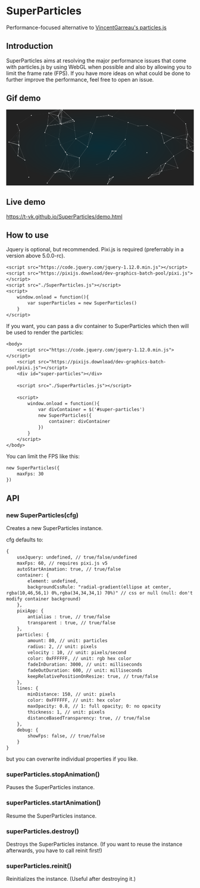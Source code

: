 # SuperParticles

Performance-focused alternative to [VincentGarreau's particles.js](https://github.com/VincentGarreau/particles.js)

## Introduction
SuperParticles aims at resolving the major performance issues that come with particles.js by using WebGL when possible and also by allowing you to limit the frame rate (FPS). 
If you have more ideas on what could be done to further improve the performance, feel free to open an issue.

## Gif demo
[![Video](SuperParticlesVideo.gif)](https://t-vk.github.io/SuperParticles/demo.html)

## Live demo
https://t-vk.github.io/SuperParticles/demo.html

## How to use

Jquery is optional, but recommended.
Pixi.js is required (preferrably in a version above 5.0.0-rc).
```
<script src="https://code.jquery.com/jquery-1.12.0.min.js"></script>
<script src="https://pixijs.download/dev-graphics-batch-pool/pixi.js"></script>
<script src="./SuperParticles.js"></script>
<script>
    window.onload = function(){
        var superParticles = new SuperParticles()
    }
</script>
```

If you want, you can pass a div container to SuperParticles which then will be used to render the particles:

```
<body>
    <script src="https://code.jquery.com/jquery-1.12.0.min.js"></script>
    <script src="https://pixijs.download/dev-graphics-batch-pool/pixi.js"></script>
    <div id="super-particles"></div>

    <script src="./SuperParticles.js"></script>

    <script>
        window.onload = function(){
            var divContainer = $('#super-particles')
            new SuperParticles({
                container: divContainer
            })
        }
    </script>
</body>
```

You can limit the FPS like this:
```
new SuperParticles({
    maxFps: 30
})
```

## API

### new SuperParticles(cfg)
Creates a new SuperParticles instance.  

cfg defaults to:

```
{
    useJquery: undefined, // true/false/undefined
    maxFps: 60, // requires pixi.js v5
    autoStartAnimation: true, // true/false
    container: {
        element: undefined,
        backgroundCssRule: "radial-gradient(ellipse at center, rgba(10,46,56,1) 0%,rgba(34,34,34,1) 70%)" // css or null (null: don't modify container background)
    },
    pixiApp: {
        antialias : true, // true/false
        transparent : true, // true/false
    },
    particles: {
        amount: 80, // unit: particles
        radius: 2, // unit: pixels
        velocity : 10, // unit: pixels/second
        color: 0xFFFFFF, // unit: rgb hex color
        fadeInDuration: 3000, // unit: milliseconds
        fadeOutDuration: 600, // unit: milliseconds
        keepRelativePositionOnResize: true, // true/false
    },
    lines: {
        minDistance: 150, // unit: pixels
        color: 0xFFFFFF, // unit: hex color
        maxOpacity: 0.8, // 1: full opacity; 0: no opacity
        thickness: 1, // unit: pixels
        distanceBasedTransparency: true, // true/false
    },
    debug: {
        showFps: false, // true/false
    }
}
```

but you can overwrite individual properties if you like.

### superParticles.stopAnimation()

Pauses the SuperParticles instance.

### superParticles.startAnimation()

Resume the SuperParticles instance.

### superParticles.destroy()

Destroys the SuperParticles instance. (If you want to reuse the instance afterwards, you have to call reinit first!)

### superParticles.reinit()

Reinitializes the instance. (Useful after destroying it.)

